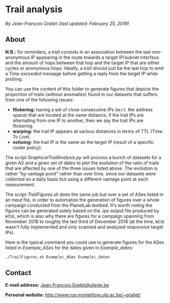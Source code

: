 # Trail analysis

*By Jean-François Grailet (last updated: February 25, 2019)*

## About

**N.B.:** for reminders, a _trail_ consists in an association between the last non-anonymous 
IP appearing in the route towards a target IP/subnet interface and the amount of hops between that 
hop and the target IP that are either cycles or anonymous hops. Ideally, a _trail_ should just be 
the last hop to emit a _Time exceeded_ message before getting a reply from the target IP while 
probing.

You can use the content of this folder to generate figures that depicts the proportion of trails 
(without anomalies) found in our datasets that suffers from one of the following issues:

* **flickering:** having a set of close consecutive IPs (w.r.t. the address space) that are 
  located at the same distance, if the trail IPs are alternating from one IP to another, then we 
  say the trail IPs are flickering.
* **warping:** the trail IP appears at various distances in terms of TTL (Time To Live).
* **echoing:** the trail IP is the same as the target IP (result of a specific router policy).

The script *GraphicalTrailAnalysis.py* will process a bunch of datasets for a given AS and a given 
set of dates to plot the evolution of the ratio of trails that are affected by one of the three 
issues listed above. The evolution is rather "by vantage point" rather than over time, since our 
datasets were collected on a daily basis but using a different vantage point at each measurement.

The script _TrailFigures.sh_ does the same job but over a set of ASes listed in an input file, in 
order to automatize the generation of figures over a whole campaign conducted from the PlanetLab 
testbed. It's worth noting the figures can be generated solely based on the _.ips_ output file 
produced by `WISE`, which is also why there are figures for a campaign spanning from November 2018 
to roughly the last third of December 2018 (at the time, `WISE` wasn't fully implemented and only 
scanned and analyzed responsive target IPs).

Here is the typical command you could use to generate figures for the ASes listed in 
_Example\_ASes_ for the dates given in _Example\_dates_:

```sh
./TrailFigures.sh Example\_ASes Example\_dates
```

## Contact

**E-mail address:** Jean-Francois.Grailet@uliege.be

**Personal website:** http://www.run.montefiore.ulg.ac.be/~grailet/
